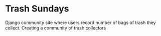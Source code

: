 # Trash Sundays

Django community site where users record number of bags of trash they collect. Creating a community of trash collectors
